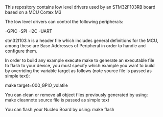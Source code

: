This repository contains low level drivers used by an STM32F103RB board based on a MCU Cortex M3

The low level drivers can control the following peripherals:

-GPIO
-SPI
-I2C
-UART

stm32f103.h is a header file which includes general definitions for the MCU, among these are Base Addresses of Peripheral in order
to handle and configure them.

In order to build any example execute make to generate an executable file to flash to your device, you must specify which example you want to build by overriding the variable target as follows (note source file is passed as simple text): 

make target=000_GPIO_volatile

You can clean or remove all object files previously generated by using:
make cleannote source file is passed as simple text 

You can flash your Nucleo Board by using:
make flash
